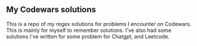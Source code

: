 ## My Codewars solutions

This is a repo of my regex solutions for problems I encounter on Codewars. This is mainly for myself to remember solutions. I've also had some solutions i've written for some problem for Chatgpt, and Leetcode.